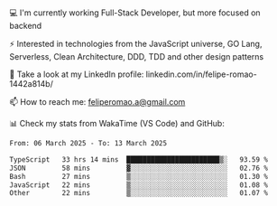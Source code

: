 💻 I'm currently working Full-Stack Developer, but more focused on backend

⚡ Interested in technologies from the JavaScript universe, GO Lang, Serverless, Clean Architecture, DDD, TDD and other design patterns

👥 Take a look at my LinkedIn profile: linkedin.com/in/felipe-romao-1442a814b/

📫 How to reach me: feliperomao.a@gmail.com

📊 Check my stats from WakaTime (VS Code) and GitHub:

<!--START_SECTION:waka-->

```txt
From: 06 March 2025 - To: 13 March 2025

TypeScript   33 hrs 14 mins  ███████████████████████▒░   93.59 %
JSON         58 mins         ▓░░░░░░░░░░░░░░░░░░░░░░░░   02.76 %
Bash         27 mins         ▒░░░░░░░░░░░░░░░░░░░░░░░░   01.30 %
JavaScript   22 mins         ▒░░░░░░░░░░░░░░░░░░░░░░░░   01.08 %
Other        22 mins         ▒░░░░░░░░░░░░░░░░░░░░░░░░   01.07 %
```

<!--END_SECTION:waka-->
